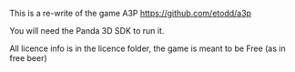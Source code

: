 This is a re-write of the game A3P https://github.com/etodd/a3p

You will need the Panda 3D SDK to run it. 

All licence info is in the licence folder, the game is meant to be Free (as in free beer)
